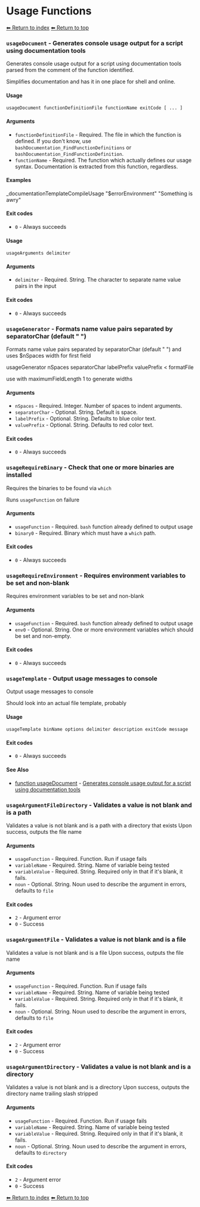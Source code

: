 # Usage Functions

[⬅ Return to index](index.md)
[⬅ Return to top](../index.md)


### `usageDocument` - Generates console usage output for a script using documentation tools

Generates console usage output for a script using documentation tools parsed from the comment of the function identified.

Simplifies documentation and has it in one place for shell and online.

#### Usage

    usageDocument functionDefinitionFile functionName exitCode [ ... ]

#### Arguments

- `functionDefinitionFile` - Required. The file in which the function is defined. If you don't know, use `bashDocumentation_FindFunctionDefinitions` or `bashDocumentation_FindFunctionDefinition`.
- `functionName` - Required. The function which actually defines our usage syntax. Documentation is extracted from this function, regardless.

#### Examples

_documentationTemplateCompileUsage "$errorEnvironment" "Something is awry"

#### Exit codes

- `0` - Always succeeds

#### Usage

    usageArguments delimiter

#### Arguments

- `delimiter` - Required. String. The character to separate name value pairs in the input

#### Exit codes

- `0` - Always succeeds

### `usageGenerator` - Formats name value pairs separated by separatorChar (default " ")

Formats name value pairs separated by separatorChar (default " ") and uses
$nSpaces width for first field

usageGenerator nSpaces separatorChar labelPrefix valuePrefix < formatFile

use with maximumFieldLength 1 to generate widths

#### Arguments

- `nSpaces` - Required. Integer. Number of spaces to indent arguments.
- `separatorChar` - Optional. String. Default is space.
- `labelPrefix` - Optional. String. Defaults to blue color text.
- `valuePrefix` - Optional. String. Defaults to red color text.

#### Exit codes

- `0` - Always succeeds

### `usageRequireBinary` - Check that one or more binaries are installed

Requires the binaries to be found via `which`

Runs `usageFunction` on failure

#### Arguments

- `usageFunction` - Required. `bash` function already defined to output usage
- `binary0` - Required. Binary which must have a `which` path.

#### Exit codes

- `0` - Always succeeds

### `usageRequireEnvironment` - Requires environment variables to be set and non-blank

Requires environment variables to be set and non-blank

#### Arguments

- `usageFunction` - Required. `bash` function already defined to output usage
- `env0` - Optional. String. One or more environment variables which should be set and non-empty.

#### Exit codes

- `0` - Always succeeds

### `usageTemplate` - Output usage messages to console

Output usage messages to console

Should look into an actual file template, probably

#### Usage

    usageTemplate binName options delimiter description exitCode message

#### Exit codes

- `0` - Always succeeds

#### See Also

- [function usageDocument](./docs/tools/usage.md) - [Generates console usage output for a script using documentation tools](https://github.com/zesk/build/blob/main/bin/build/tools/documentation.sh#L30)


### `usageArgumentFileDirectory` - Validates a value is not blank and is a path

Validates a value is not blank and is a path with a directory that exists
Upon success, outputs the file name

#### Arguments

- `usageFunction` - Required. Function. Run if usage fails
- `variableName` - Required. String. Name of variable being tested
- `variableValue` - Required. String. Required only in that if it's blank, it fails.
- `noun` - Optional. String. Noun used to describe the argument in errors, defaults to `file`

#### Exit codes

- `2` - Argument error
- `0` - Success

### `usageArgumentFile` - Validates a value is not blank and is a file

Validates a value is not blank and is a file
Upon success, outputs the file name

#### Arguments

- `usageFunction` - Required. Function. Run if usage fails
- `variableName` - Required. String. Name of variable being tested
- `variableValue` - Required. String. Required only in that if it's blank, it fails.
- `noun` - Optional. String. Noun used to describe the argument in errors, defaults to `file`

#### Exit codes

- `2` - Argument error
- `0` - Success

### `usageArgumentDirectory` - Validates a value is not blank and is a directory

Validates a value is not blank and is a directory
Upon success, outputs the directory name trailing slash stripped

#### Arguments

- `usageFunction` - Required. Function. Run if usage fails
- `variableName` - Required. String. Name of variable being tested
- `variableValue` - Required. String. Required only in that if it's blank, it fails.
- `noun` - Optional. String. Noun used to describe the argument in errors, defaults to `directory`

#### Exit codes

- `2` - Argument error
- `0` - Success

[⬅ Return to index](index.md)
[⬅ Return to top](../index.md)

